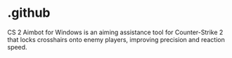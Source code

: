 # .github
CS 2 Aimbot for Windows is an aiming assistance tool for Counter-Strike 2 that locks crosshairs onto enemy players, improving precision and reaction speed.
